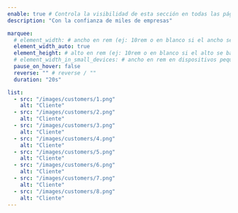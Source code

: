 ```yaml
---
enable: true # Controla la visibilidad de esta sección en todas las páginas donde se utilice
description: "Con la confianza de miles de empresas"

marquee:
  # element_width: # ancho en rem (ej: 10rem o en blanco si el ancho se basa en el contenido)
  element_width_auto: true
  element_height: # alto en rem (ej: 10rem o en blanco si el alto se basa en el contenido)
  # element_width_in_small_devices: # ancho en rem en dispositivos pequeños
  pause_on_hover: false
  reverse: "" # reverse / ""
  duration: "20s"

list:
  - src: "/images/customers/1.png"
    alt: "Cliente"
  - src: "/images/customers/2.png"
    alt: "Cliente"
  - src: "/images/customers/3.png"
    alt: "Cliente"
  - src: "/images/customers/4.png"
    alt: "Cliente"
  - src: "/images/customers/5.png"
    alt: "Cliente"
  - src: "/images/customers/6.png"
    alt: "Cliente"
  - src: "/images/customers/7.png"
    alt: "Cliente"
  - src: "/images/customers/8.png"
    alt: "Cliente"
---
```

